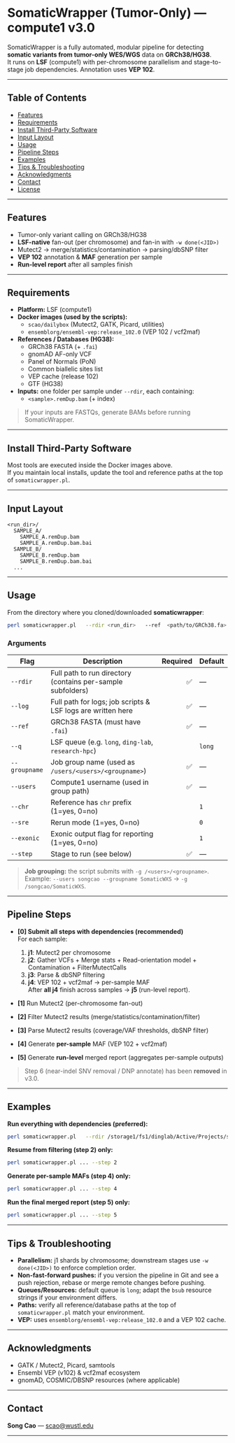 # SomaticWrapper (Tumor-Only) — compute1 v3.0

SomaticWrapper is a fully automated, modular pipeline for detecting **somatic variants from tumor-only WES/WGS** data on **GRCh38/HG38**.  
It runs on **LSF** (compute1) with per-chromosome parallelism and stage-to-stage job dependencies. Annotation uses **VEP 102**.

---

## Table of Contents
- [Features](#features)
- [Requirements](#requirements)
- [Install Third-Party Software](#install-third-party-software)
- [Input Layout](#input-layout)
- [Usage](#usage)
- [Pipeline Steps](#pipeline-steps)
- [Examples](#examples)
- [Tips & Troubleshooting](#tips--troubleshooting)
- [Acknowledgments](#acknowledgments)
- [Contact](#contact)
- [License](#license)

---

## Features
- Tumor-only variant calling on GRCh38/HG38
- **LSF-native** fan-out (per chromosome) and fan-in with `-w done(<JID>)`
- Mutect2 → merge/statistics/contamination → parsing/dbSNP filter
- **VEP 102** annotation & **MAF** generation per sample
- **Run-level report** after all samples finish

---

## Requirements
- **Platform:** LSF (compute1)
- **Docker images (used by the scripts):**
  - `scao/dailybox` (Mutect2, GATK, Picard, utilities)
  - `ensemblorg/ensembl-vep:release_102.0` (VEP 102 / vcf2maf)
- **References / Databases (HG38):**
  - GRCh38 FASTA (+ `.fai`)
  - gnomAD AF-only VCF
  - Panel of Normals (PoN)
  - Common biallelic sites list
  - VEP cache (release 102)
  - GTF (HG38)
- **Inputs:** one folder per sample under `--rdir`, each containing:
  - `<sample>.remDup.bam` (+ index)

> If your inputs are FASTQs, generate BAMs before running SomaticWrapper.

---

## Install Third-Party Software
Most tools are executed inside the Docker images above.  
If you maintain local installs, update the tool and reference paths at the top of `somaticwrapper.pl`.

---

## Input Layout
```
<run_dir>/
  SAMPLE_A/
    SAMPLE_A.remDup.bam
    SAMPLE_A.remDup.bam.bai
  SAMPLE_B/
    SAMPLE_B.remDup.bam
    SAMPLE_B.remDup.bam.bai
  ...
```

---

## Usage
From the directory where you cloned/downloaded **somaticwrapper**:

```bash
perl somaticwrapper.pl   --rdir <run_dir>   --ref  <path/to/GRCh38.fa>   --log  <log_dir>   --q    <queue>   --groupname <job_group_name>   --users <compute1_username>   --step <0..5>
```

### Arguments
| Flag | Description | Required | Default |
|---|---|---:|---|
| `--rdir` | Full path to run directory (contains per-sample subfolders) | ✅ | — |
| `--log` | Full path for logs; job scripts & LSF logs are written here | ✅ | — |
| `--ref` | GRCh38 FASTA (must have `.fai`) | ✅ | — |
| `--q` | LSF queue (e.g. `long`, `ding-lab`, `research-hpc`) |  | `long` |
| `--groupname` | Job group name (used as `/users/<users>/<groupname>`) | ✅ | — |
| `--users` | Compute1 username (used in group path) | ✅ | — |
| `--chr` | Reference has `chr` prefix (1=yes, 0=no) |  | `1` |
| `--sre` | Rerun mode (1=yes, 0=no) |  | `0` |
| `--exonic` | Exonic output flag for reporting (1=yes, 0=no) |  | `1` |
| `--step` | Stage to run (see below) | ✅ | — |

> **Job grouping:** the script submits with `-g /<users>/<groupname>`.  
> Example: `--users songcao --groupname SomaticWXS` → `-g /songcao/SomaticWXS`.

---

## Pipeline Steps
- **[0] Submit all steps with dependencies (recommended)**  
  For each sample:
  1. **j1**: Mutect2 per chromosome  
  2. **j2**: Gather VCFs + Merge stats + Read-orientation model + Contamination + FilterMutectCalls  
  3. **j3**: Parse & dbSNP filtering  
  4. **j4**: VEP 102 + vcf2maf → per-sample MAF  
  After **all j4** finish across samples → **j5** (run-level report).

- **[1]** Run Mutect2 (per-chromosome fan-out)  
- **[2]** Filter Mutect2 results (merge/statistics/contamination/filter)  
- **[3]** Parse Mutect2 results (coverage/VAF thresholds, dbSNP filter)  
- **[4]** Generate **per-sample** MAF (VEP 102 + vcf2maf)  
- **[5]** Generate **run-level** merged report (aggregates per-sample outputs)

> Step 6 (near-indel SNV removal / DNP annotate) has been **removed** in v3.0.

---

## Examples

**Run everything with dependencies (preferred):**
```bash
perl somaticwrapper.pl   --rdir /storage1/fs1/dinglab/Active/Projects/scao/gbm/GSAM   --log  /storage1/fs1/dinglab/Active/Projects/scao/gbm/GSAM.log   --ref  /storage1/fs1/songcao/Active/Database/hg38_database/GRCh38.d1.vd1/GRCh38.d1.vd1.fa   --q long   --users songcao   --groupname SomaticWXS   --step 0
```

**Resume from filtering (step 2) only:**
```bash
perl somaticwrapper.pl ... --step 2
```

**Generate per-sample MAFs (step 4) only:**
```bash
perl somaticwrapper.pl ... --step 4
```

**Run the final merged report (step 5) only:**
```bash
perl somaticwrapper.pl ... --step 5
```

---

## Tips & Troubleshooting
- **Parallelism:** j1 shards by chromosome; downstream stages use `-w done(<JID>)` to enforce completion order.
- **Non-fast-forward pushes:** if you version the pipeline in Git and see a push rejection, rebase or merge remote changes before pushing.
- **Queues/Resources:** default queue is `long`; adapt the `bsub` resource strings if your environment differs.
- **Paths:** verify all reference/database paths at the top of `somaticwrapper.pl` match your environment.
- **VEP:** uses `ensemblorg/ensembl-vep:release_102.0` and a VEP 102 cache.

---

## Acknowledgments
- GATK / Mutect2, Picard, samtools
- Ensembl VEP (v102) & vcf2maf ecosystem
- gnomAD, COSMIC/DBSNP resources (where applicable)

---

## Contact
**Song Cao** — <scao@wustl.edu>

---

